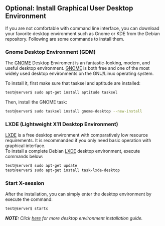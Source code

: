 ## Optional: Install Graphical User Desktop Environment
If you are not comfortable with command line interface, you can download your favorite desktop environment such as Gnome or KDE from the Debian repository. Following are some commands to install them.

### Gnome Desktop Environment (GDM)
The [GNOME][gnome] Desktop Enviroment is an fantastic-looking, modern, and useful desktop environment. [GNOME][gnome] is both free and one of the most widely used desktop environments on the GNU/Linux operating system.  

To install it, first make sure that tasksel and aptitude are installed:
```bash
test@server$ sudo apt-get install aptitude tasksel
```

Then, install the GNOME task:
```bash
test@server$ sudo tasksel install gnome-desktop --new-install
```

### LXDE (Lightweight X11 Desktop Environment)
[LXDE][lxde] is a free desktop environment with comparatively low resource requirements. It is recommanded if you only need basic operation with graphical interface.   
To install a complete Debian [LXDE][lxde] desktop environment, execute commands below:
```bash
test@server$ sudo apt-get update
test@server$ sudo apt-get install task-lxde-desktop
```

### Start X-session
After the installation, you can simply enter the desktop environment by execute the command:
```bash
test@server$ startx
```

_**NOTE:** Click [here][dm-guide] for more desktop environment installation guide._

[gnome]: https://www.gnome.org/
[lxde]: http://lxde.org/
[dm-guide]: https://wiki.debian.org/DesktopEnvironment
